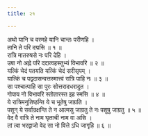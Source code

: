 ```yaml
---
title: २१

---
```

अथो यानि च वस्महे यानि चान्तः परीणहि ।  
तानि ते परि दद्मसि ॥ १ ॥  
रात्रि मातरुषसे नः परि देहि ।  
उषा नो अह्ने परि ददात्वहस्तुभ्यं विभावरि ॥ २ ॥  
यत्किं चेदं पतयति यत्किं चेदं सरीसृपम् ।  
यात्किं च पद्वदासन्वत्तस्मात्त्वं रात्रि पाहि नः ॥ ३ ॥  
सा पश्चात्पाहि सा पुरः सोत्तरादधरादुत ।  
गोपाय नो विभावरि स्तोतारस्त इह स्मसि ॥ ४ ॥  
ये रात्रिमनुतिष्ठन्ति ये च भूतेषु जाग्रति ।  
पशून् ये सर्वान्रक्षन्ति ते न आत्मसु जाग्रतु ते नः पशुषु जाग्रतु ॥ ५ ॥  
वेद वै रात्रि ते नाम घृताची नाम वा असि ।  
तां त्वा भरद्वाजो वेद सा नो वित्ते ऽधि जागृहि ॥ ६ ॥  